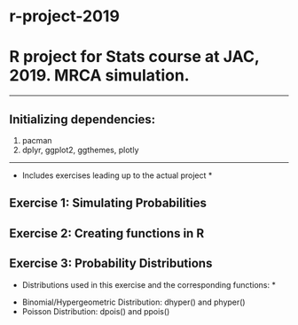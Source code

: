 # r-project-2019
# R project for Stats course at JAC, 2019. MRCA simulation.
--------------------------------------------------------
## Initializing dependencies:
1. pacman
2. dplyr, ggplot2, ggthemes, plotly
--------------------------------------------------------
* Includes exercises leading up to the actual project *

## Exercise 1: Simulating Probabilities

## Exercise 2: Creating functions in R


## Exercise 3: Probability Distributions
* Distributions used in this exercise and the corresponding functions: *
- Binomial/Hypergeometric Distribution: dhyper() and phyper()
- Poisson Distribution: dpois() and ppois()

